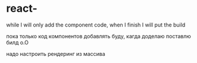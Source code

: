 # react-
while I will only add the component code, when I finish I will put the build

пока только код компонентов добавлять буду, кагда доделаю поставлю билд о.О


надо настроить рендеринг из массива
